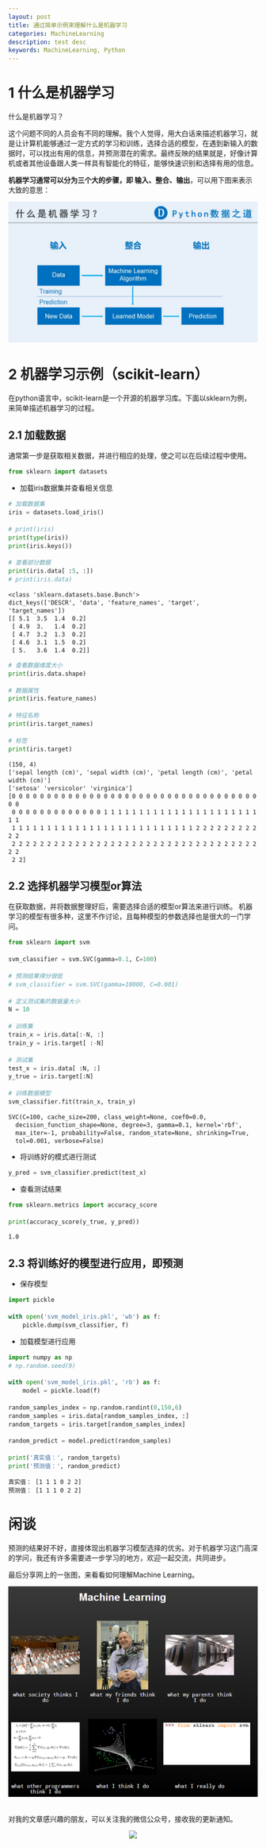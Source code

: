 ```yaml
---
layout: post
title: 通过简单示例来理解什么是机器学习
categories: MachineLearning
description: test desc
keywords: MachineLearning, Python
---
```


# 1 什么是机器学习

什么是机器学习？

这个问题不同的人员会有不同的理解。我个人觉得，用大白话来描述机器学习，就是让计算机能够通过一定方式的学习和训练，选择合适的模型，在遇到新输入的数据时，可以找出有用的信息，并预测潜在的需求。最终反映的结果就是，好像计算机或者其他设备跟人类一样具有智能化的特征，能够快速识别和选择有用的信息。

**机器学习通常可以分为三个大的步骤，即 输入、整合、输出**，可以用下图来表示大致的意思：


![](../images/posts/sklearn01.jpg)

<!-- <img src="../images/posts/sklearn01.jpg"> -->

# 2 机器学习示例（scikit-learn）

在python语言中，scikit-learn是一个开源的机器学习库。下面以sklearn为例，来简单描述机器学习的过程。

## 2.1 加载数据
通常第一步是获取相关数据，并进行相应的处理，使之可以在后续过程中使用。

```python
from sklearn import datasets
```

* 加载iris数据集并查看相关信息


```python
# 加载数据集
iris = datasets.load_iris()

# print(iris)
print(type(iris))
print(iris.keys())

# 查看部分数据
print(iris.data[ :5, :])
# print(iris.data)
```

    <class 'sklearn.datasets.base.Bunch'>
    dict_keys(['DESCR', 'data', 'feature_names', 'target', 'target_names'])
    [[ 5.1  3.5  1.4  0.2]
     [ 4.9  3.   1.4  0.2]
     [ 4.7  3.2  1.3  0.2]
     [ 4.6  3.1  1.5  0.2]
     [ 5.   3.6  1.4  0.2]]



```python
# 查看数据维度大小
print(iris.data.shape)

# 数据属性
print(iris.feature_names)

# 特征名称
print(iris.target_names)

# 标签
print(iris.target)
```

    (150, 4)
    ['sepal length (cm)', 'sepal width (cm)', 'petal length (cm)', 'petal width (cm)']
    ['setosa' 'versicolor' 'virginica']
    [0 0 0 0 0 0 0 0 0 0 0 0 0 0 0 0 0 0 0 0 0 0 0 0 0 0 0 0 0 0 0 0 0 0 0 0 0
     0 0 0 0 0 0 0 0 0 0 0 0 0 1 1 1 1 1 1 1 1 1 1 1 1 1 1 1 1 1 1 1 1 1 1 1 1
     1 1 1 1 1 1 1 1 1 1 1 1 1 1 1 1 1 1 1 1 1 1 1 1 1 1 2 2 2 2 2 2 2 2 2 2 2
     2 2 2 2 2 2 2 2 2 2 2 2 2 2 2 2 2 2 2 2 2 2 2 2 2 2 2 2 2 2 2 2 2 2 2 2 2
     2 2]


## 2.2 选择机器学习模型or算法

在获取数据，并将数据整理好后，需要选择合适的模型or算法来进行训练。
机器学习的模型有很多种，这里不作讨论，且每种模型的参数选择也是很大的一门学问。

```python
from sklearn import svm

svm_classifier = svm.SVC(gamma=0.1, C=100)

# 预测结果得分很低
# svm_classifier = svm.SVC(gamma=10000, C=0.001)

# 定义测试集的数据量大小
N = 10

# 训练集
train_x = iris.data[:-N, :]
train_y = iris.target[ :-N]

# 测试集
test_x = iris.data[ :N, :]
y_true = iris.target[:N]

# 训练数据模型
svm_classifier.fit(train_x, train_y)

```




    SVC(C=100, cache_size=200, class_weight=None, coef0=0.0,
      decision_function_shape=None, degree=3, gamma=0.1, kernel='rbf',
      max_iter=-1, probability=False, random_state=None, shrinking=True,
      tol=0.001, verbose=False)



* 将训练好的模式进行测试


```python
y_pred = svm_classifier.predict(test_x)
```


* 查看测试结果


```python
from sklearn.metrics import accuracy_score

print(accuracy_score(y_true, y_pred))
```

    1.0


## 2.3 将训练好的模型进行应用，即预测

* 保存模型



```python
import pickle

with open('svm_model_iris.pkl', 'wb') as f:
    pickle.dump(svm_classifier, f)
```

* 加载模型进行应用


```python
import numpy as np
# np.random.seed(9)

with open('svm_model_iris.pkl', 'rb') as f:
    model = pickle.load(f)

random_samples_index = np.random.randint(0,150,6)
random_samples = iris.data[random_samples_index, :]
random_targets = iris.target[random_samples_index]

random_predict = model.predict(random_samples)

print('真实值：', random_targets)
print('预测值：', random_predict)
```

    真实值： [1 1 1 0 2 2]
    预测值： [1 1 1 0 2 2]

# 闲谈

预测的结果好不好，直接体现出机器学习模型选择的优劣。对于机器学习这门高深的学问，我还有许多需要进一步学习的地方，欢迎一起交流，共同进步。

最后分享网上的一张图，来看看如何理解Machine Learning。

<div align="center"><img src="../images/posts/ML01.jpg"></div>

<br>


对我的文章感兴趣的朋友，可以关注我的微信公众号，接收我的更新通知。

<div align="center"><img src="liyangbit.github.io/images/qrcode.jpg" width="200"/></div>
